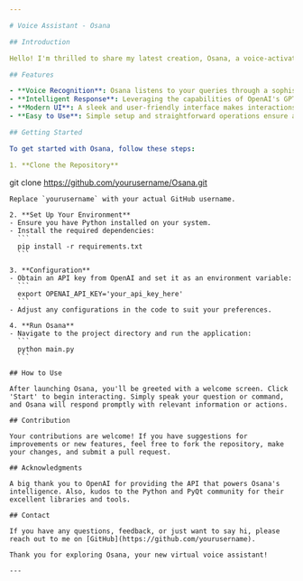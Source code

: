 ```yaml
---

# Voice Assistant - Osana

## Introduction

Hello! I'm thrilled to share my latest creation, Osana, a voice-activated virtual assistant. Built with a blend of Python, speech recognition libraries, and the power of the OpenAI API, Osana is designed to make information access seamless and interactive. Whether you have a burning question or just need a chat, Osana is here to help.

## Features

- **Voice Recognition**: Osana listens to your queries through a sophisticated speech recognition system, converting your spoken words into text.
- **Intelligent Response**: Leveraging the capabilities of OpenAI's GPT models, Osana provides thoughtful and context-aware responses.
- **Modern UI**: A sleek and user-friendly interface makes interactions with Osana not only functional but also enjoyable.
- **Easy to Use**: Simple setup and straightforward operations ensure a smooth experience for users of all technical backgrounds.

## Getting Started

To get started with Osana, follow these steps:

1. **Clone the Repository**
   ```
   git clone https://github.com/yourusername/Osana.git
   ```
   Replace `yourusername` with your actual GitHub username.

2. **Set Up Your Environment**
   - Ensure you have Python installed on your system.
   - Install the required dependencies:
     ```
     pip install -r requirements.txt
     ```

3. **Configuration**
   - Obtain an API key from OpenAI and set it as an environment variable:
     ```
     export OPENAI_API_KEY='your_api_key_here'
     ```
   - Adjust any configurations in the code to suit your preferences.

4. **Run Osana**
   - Navigate to the project directory and run the application:
     ```
     python main.py
     ```

## How to Use

After launching Osana, you'll be greeted with a welcome screen. Click 'Start' to begin interacting. Simply speak your question or command, and Osana will respond promptly with relevant information or actions.

## Contribution

Your contributions are welcome! If you have suggestions for improvements or new features, feel free to fork the repository, make your changes, and submit a pull request.

## Acknowledgments

A big thank you to OpenAI for providing the API that powers Osana's intelligence. Also, kudos to the Python and PyQt community for their excellent libraries and tools.

## Contact

If you have any questions, feedback, or just want to say hi, please reach out to me on [GitHub](https://github.com/yourusername).

Thank you for exploring Osana, your new virtual voice assistant!

---
```

